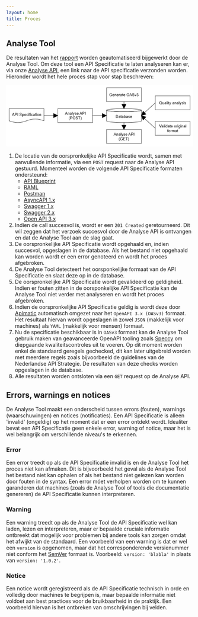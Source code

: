 ```yaml
---
layout: home
title: Proces
---
```


## Analyse Tool

De resultaten van het [rapport](rapport.html) worden geautomatiseerd bijgewerkt door de Analyse Tool. Om deze tool een API Specificatie te laten analyseren kan er, via onze [Analyse API](docs.html), een link naar de API specificatie verzonden worden. Hieronder wordt het hele proces stap voor stap beschreven:

![proces](assets/process.png)

1. De locatie van de oorspronkelijke API Specificatie wordt, samen met aanvullende informatie, via een `POST` request naar de Analyse API gestuurd. Momenteel worden de volgende API Specificatie formaten ondersteund:
   - [API Blueprint](https://apiblueprint.org/documentation/specification.html)
   - [RAML](https://github.com/raml-org/raml-spec/blob/master/versions/raml-10/raml-10.md)
   - [Postman](https://schema.getpostman.com/json/collection/v2.0.0/docs/index.html)
   - [AsyncAPI 1.x](https://www.asyncapi.com/docs/specifications/1.2.0/)
   - [Swagger 1.x](https://github.com/OAI/OpenAPI-Specification/blob/master/versions/1.2.md)
   - [Swagger 2.x](https://github.com/OAI/OpenAPI-Specification/blob/master/versions/2.0.md)
   - [Open API 3.x](https://github.com/OAI/OpenAPI-Specification/blob/master/versions/3.0.2.md)
2. Indien de call succesvol is, wordt er een `201 Created` geretourneerd. Dit wil zeggen dat het verzoek succesvol door de Analyse API is ontvangen en dat de Analyse Tool aan de slag gaat.
3. De oorspronkelijke API Specificatie wordt opgehaald en, indien succesvol, opgeslagen in de database. Als het bestand niet opgehaald kan worden wordt er een error genoteerd en wordt het proces afgebroken.
4. De Analyse Tool detecteert het oorsponkelijke formaat van de API Specificatie en slaat deze op in de database.
5. De oorspronkelijke API Specificatie wordt gevalideerd op geldigheid. Indien er fouten zitten in de oorsponkelijke API Specificatie kan de Analyse Tool niet verder met analyseren en wordt het proces afgebroken.
6. Indien de oorspronkelijke API Specificatie geldig is wordt deze door [Apimatic](https://www.apimatic.io/) automatisch omgezet naar het `OpenAPI 3.x (OASv3)` formaat. Het resultaat hiervan wordt opgeslagen in zowel `JSON` (makkelijk voor machines) als `YAML` (makkelijk voor mensen) formaat.
7. Nu de specificatie beschikbaar is in `OASv3` formaat kan de Analyse Tool gebruik maken van geavanceerde OpenAPI tooling zoals [Speccy](http://speccy.io/) om diepgaande kwaliteitscontroles uit te voeren. Op dit moment worden enkel de standaard geregels gechecked, dit kan later uitgebreid worden met meerdere regels zoals bijvoorbeeld de guidelines van de Nederlandse API Strategie. De resultaten van deze checks worden opgeslagen in de database.
8. Alle resultaten worden ontsloten via een `GET` request op de Analyse API.

## Errors, warnings en notices

De Analyse Tool maakt een onderscheid tussen errors (fouten), warnings (waarschuwingen) en notices (notificaties). Een API Specificatie is alleen 'invalid' (ongeldig) op het moment dat er een error ontdekt wordt. Idealiter bevat een API Specificatie geen enkele error, warning of notice, maar het is wel belangrijk om verschillende niveau's te erkennen.

### Error

Een error treedt op als de API Specificatie invalid is en de Analyse Tool het proces niet kan afmaken. Dit is bijvoorbeeld het geval als de Analyse Tool het bestand niet kan ophalen of als het bestand niet gelezen kan worden door fouten in de syntax. Een error móet verholpen worden om te kunnen garanderen dat machines (zoals de Analyse Tool of tools die documentatie genereren) de API Specificatie kunnen interpreteren.

### Warning

Een warning treedt op als de Analyse Tool de API Specificatie wel kan laden, lezen en interpreteren, maar er bepaalde cruciale informatie ontbreekt dat mogelijk voor problemen bij andere tools kan zorgen omdat het afwijkt van de standaard. Een voorbeeld van een warning is dat er wel een `version` is opgenomen, maar dat het corresponderende versienummer niet conform het [SemVer](https://semver.org/) formaat is. Voorbeeld: `version: 'blabla'` in plaats van `version: '1.0.2'`.

### Notice

Een notice wordt geregistreerd als de API Specificatie technisch in orde en volledig door machines te begrijpen is, maar bepaalde informatie niet voldoet aan best practices voor de bruikbaarheid in de praktijk. Een voorbeeld hiervan is het ontbreken van omschrijvingen bij velden.